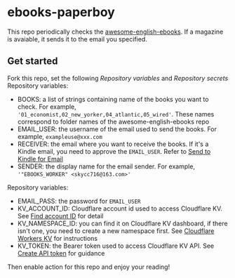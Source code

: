 # ebooks-paperboy
This repo periodically checks the [awesome-english-ebooks](https://github.com/hehonghui/awesome-english-ebooks). If a magazine is avaiable, it sends it to the email you specified.

## Get started
Fork this repo, set the following *Repository variables* and *Repository secrets*
Repository variables:
- BOOKS: a list of strings containing name of the books you want to check. For example, `'01_economist,02_new_yorker,04_atlantic,05_wired'`. These names correspond to folder names of the awesome-english-ebooks repo
- EMAIL_USER: the username of the email used to send the books. For example, `exampleuse@xxx.com`
- RECEIVER: the email where you want to receive the books. If it's a Kindle email, you need to approve the `EMAIL_USER`. Refer to [Send to Kindle for Email](https://www.amazon.com/sendtokindle/email)
- SENDER: the display name for the email sender. For example, `'"EBOOKS_WORKER" <skycc716@163.com>'`

Repository variables:
- EMAIL_PASS: the password for `EMAIL_USER`
- KV_ACCOUNT_ID: Cloudflare account id used to access Cloudflare KV. See [Find account ID](https://developers.cloudflare.com/fundamentals/setup/find-account-and-zone-ids/#find-account-id-workers-and-pages) for detail
- KV_NAMESPACE_ID: you can find it on Cloudflare KV dashboard, if there isn't one, you need to create a new namespace first. See [Cloudflare Workers KV](https://developers.cloudflare.com/kv/) for instructions
- KV_TOKEN: the Bearer token used to access Cloudflare KV API. See [Create API token](https://developers.cloudflare.com/fundamentals/api/get-started/create-token/) for guidance

Then enable action for this repo and enjoy your reading!
